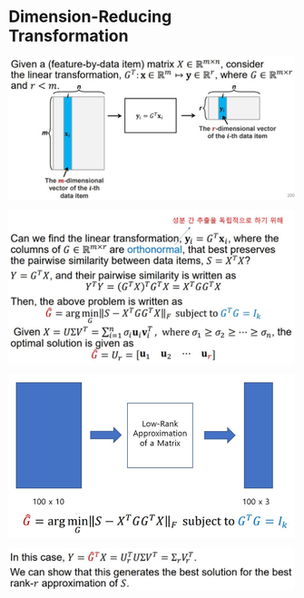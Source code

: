 # Dimension-Reducing Transformation

![](./Figure/Dimension-Reducing_Transformation1.JPG)

![](./Figure/Dimension-Reducing_Transformation2.JPG)

![](./Figure/Dimension-Reducing_Transformation3.JPG)

![](./Figure/Dimension-Reducing_Transformation4.JPG)